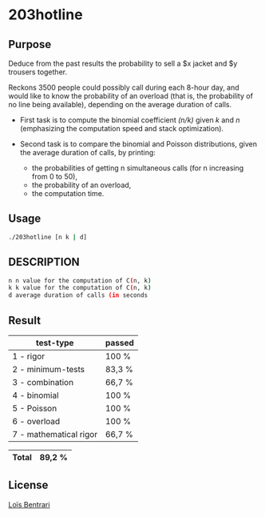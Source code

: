 # 203hotline

## Purpose

Deduce from the past results the probability to sell a $x jacket and $y trousers together.

Reckons 3500 people could possibly call during each 8-hour day, and would like to know the probability of an overload (that is, the probability of no line being available), depending on the average duration of calls.

* First task is to compute the binomial coefficient *(n/k)* given *k* and *n* (emphasizing the computation speed and stack optimization).

* Second task is to compare the binomial and Poisson distributions, given the average duration of calls, by printing:
   - the probabilities of getting n simultaneous calls (for n increasing from 0 to 50),
   - the probability of an overload,
   - the computation time.



## Usage
``` bash
./203hotline [n k | d]
```

## DESCRIPTION
``` bash
n n value for the computation of C(n, k)
k k value for the computation of C(n, k)
d average duration of calls (in seconds
```

## Result

|test-type| passed |
|--|--|
|1 - rigor | 100 % |
|2 - minimum-tests | 83,3 % |
|3 - combination | 66,7 % |
|4 - binomial | 100 % |
|5 - Poisson | 100 % |
|6 - overload | 100 % |
|7 - mathematical rigor | 66,7 % |

|Total| 89,2 % |
|--|--|



## License
[Loïs Bentrari](https://www.linkedin.com/in/lo%C3%AFs-bentrari/)
